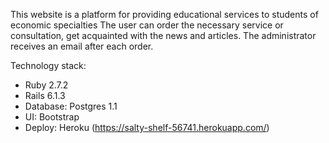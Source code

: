 This website is a platform for providing educational services to students of economic specialties
The user can order the necessary service or consultation, get acquainted with the news and articles. 
The administrator receives an email after each order.

Technology stack:

* Ruby 2.7.2
* Rails 6.1.3
* Database: Postgres 1.1
* UI: Bootstrap
* Deploy: Heroku (https://salty-shelf-56741.herokuapp.com/)
